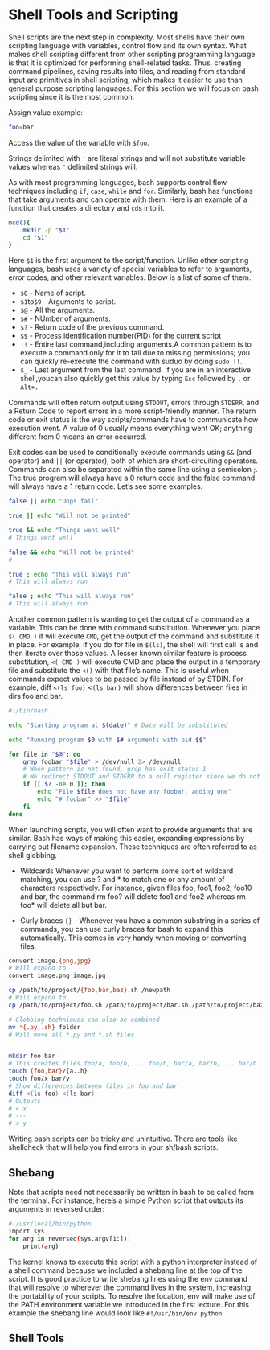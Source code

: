 # Shell Tools and Scripting

Shell scripts are the next step in complexity. Most shells have their own scripting language with variables, control flow and its own syntax. What makes shell scripting different from other scripting programming language is that it is optimized for performing shell-related tasks. Thus, creating command pipelines, saving results into files, and reading from standard input are primitives in shell scripting, which makes it easier to use than general purpose scripting languages. For this section we will focus on bash scripting since it is the most common.

Assign value example:
```sh
foo=bar
```
Access the value of the variable with `$foo`.

Strings delimited with `'` are literal strings and will not substitute variable values whereas `"` delimited strings will.

As with most programming languages, bash supports control flow techniques including `if`, `case`, `while` and `for`. Similarly, bash has functions that take arguments and can operate with them. Here is an example of a function that creates a directory and `cd`s into it.

```sh
mcd(){
    mkdir -p "$1"
    cd "$1"
}
```

Here `$1` is the first argument to the script/function. Unlike other scripting languages, bash uses a variety of special variables to refer to arguments, error codes, and other relevant variables. Below is a list of some of them.

- `$0` - Name of script.
- `$1`to`$9` - Arguments to script.
- `$@` - All the arguments.
- `$#` - NUmber of arguments.
- `$?` - Return code of the previous command.
- `$$` - Process identification number(PID) for the current script
- `!!` - Entire last command,including arguments.A common pattern is to execute a command only for it to fail due to missing permissions; you can quickly re-execute the command with suduo by doing `sudo !!`.
- `$_` - Last argument from the last command. If you are in an interactive shell,youcan also quickly get this value by typing  `Esc` followed by `.` or `Alt+.`

Commands will often return output using `STDOUT`, errors through `STDERR`, and a Return Code to report errors in a more script-friendly manner. The return code or exit status is the way scripts/commands have to communicate how execution went. A value of 0 usually means everything went OK; anything different from 0 means an error occurred.

Exit codes can be used to conditionally execute commands using `&&` (and operator) and `||` (or operator), both of which are short-circuiting operators. Commands can also be separated within the same line using a semicolon ;. The true program will always have a 0 return code and the false command will always have a 1 return code. Let’s see some examples.

```sh
false || echo "Oops fail"

true || echo "Will not be printed"

true && echo "Things went well"
# Things went well

false && echo "Will not be printed"
#

true ; echo "This will always run"
# This will always run

false ; echo "This will always run"
# This will always run
```

Another common pattern is wanting to get the output of a command as a variable. This can be done with command substitution. Whenever you place `$( CMD )` it will execute `CMD`, get the output of the command and substitute it in place. For example, if you do for file in `$(ls)`, the shell will first call ls and then iterate over those values. A lesser known similar feature is process substitution, `<( CMD )` will execute CMD and place the output in a temporary file and substitute the `<()` with that file’s name. This is useful when commands expect values to be passed by file instead of by STDIN. For example, diff `<(ls foo)` <`(ls bar)` will show differences between files in dirs foo and bar.


```sh
#!/bin/bash

echo "Starting program at $(date)" # Date will be substituted

echo "Running program $0 with $# arguments with pid $$"

for file in "$@"; do
    grep foobar "$file" > /dev/null 2> /dev/null
    # When pattern is not found, grep has exit status 1
    # We redirect STDOUT and STDERR to a null register since we do not care about them
    if [[ $? -ne 0 ]]; then
        echo "File $file does not have any foobar, adding one"
        echo "# foobar" >> "$file"
    fi
done
```
When launching scripts, you will often want to provide arguments that are similar. Bash has ways of making this easier, expanding expressions by carrying out filename expansion. These techniques are often referred to as shell globbing.

- Wildcards  Whenever you want to perform some sort of wildcard matching, you can use ? and * to match one or any amount of characters respectively. For instance, given files foo, foo1, foo2, foo10 and bar, the command rm foo? will delete foo1 and foo2 whereas rm foo* will delete all but bar.

- Curly braces `{}` - Whenever you have a common substring in a series of commands, you can use curly braces for bash to expand this automatically. This comes in very handy when moving or converting files.

```sh
convert image.{png,jpg}
# Will expand to
convert image.png image.jpg

cp /path/to/project/{foo,bar,baz}.sh /newpath
# Will expand to
cp /path/to/project/foo.sh /path/to/project/bar.sh /path/to/project/baz.sh /newpath

# Globbing techniques can also be combined
mv *{.py,.sh} folder
# Will move all *.py and *.sh files


mkdir foo bar
# This creates files foo/a, foo/b, ... foo/h, bar/a, bar/b, ... bar/h
touch {foo,bar}/{a..h}
touch foo/x bar/y
# Show differences between files in foo and bar
diff <(ls foo) <(ls bar)
# Outputs
# < x
# ---
# > y
```

Writing bash scripts can be tricky and unintuitive. There are tools like shellcheck that will help you find errors in your sh/bash scripts.

## Shebang
Note that scripts need not necessarily be written in bash to be called from the terminal. For instance, here’s a simple Python script that outputs its arguments in reversed order:

```sh
#!/usr/local/bin/python
import sys
for arg in reversed(sys.argv[1:]):
    print(arg)
```

The kernel knows to execute this script with a python interpreter instead of a shell command because we included a shebang line at the top of the script. It is good practice to write shebang lines using the env command that will resolve to wherever the command lives in the system, increasing the portability of your scripts. To resolve the location, env will make use of the PATH environment variable we introduced in the first lecture. For this example the shebang line would look like `#!/usr/bin/env python`.

## Shell Tools
